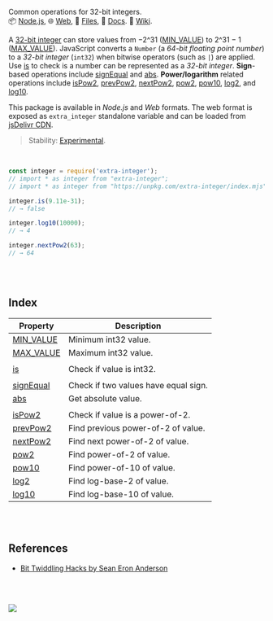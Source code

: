 Common operations for 32-bit integers.<br>
📦 [Node.js](https://www.npmjs.com/package/extra-integer),
🌐 [Web](https://www.npmjs.com/package/extra-integer.web),
📜 [Files](https://unpkg.com/extra-integer/),
📰 [Docs](https://nodef.github.io/extra-integer/).
📘 [Wiki](https://github.com/nodef/extra-integer/wiki/).

A [32-bit integer] can store values from −2^31 ([MIN_VALUE]) to 2^31 − 1
([MAX_VALUE]). JavaScript converts a `Number` (a *64-bit floating point number*)
to a *32-bit* *integer* (`int32`) when bitwise operators (such as `|`) are
applied. Use [is] to check is a number can be represented as a *32-bit integer*.
**Sign**-based operations include [signEqual] and [abs]. **Power/logarithm**
related operations include [isPow2], [prevPow2], [nextPow2], [pow2], [pow10],
[log2], and [log10].

This package is available in *Node.js* and *Web* formats. The web format
is exposed as `extra_integer` standalone variable and can be loaded from
[jsDelivr CDN].

> Stability: [Experimental](https://www.youtube.com/watch?v=L1j93RnIxEo).

[32-bit integer]: https://developer.mozilla.org/en-US/docs/Web/JavaScript/Reference/Operators/Bitwise_Operators
[jsDelivr CDN]: https://cdn.jsdelivr.net/npm/extra-integer.web/index.js

<br>

```javascript
const integer = require('extra-integer');
// import * as integer from "extra-integer";
// import * as integer from "https://unpkg.com/extra-integer/index.mjs"; (deno)

integer.is(9.11e-31);
// → false

integer.log10(10000);
// → 4

integer.nextPow2(63);
// → 64
```

<br>
<br>


## Index

| Property | Description |
|  ----  |  ----  |
| [MIN_VALUE] | Minimum int32 value. |
| [MAX_VALUE] | Maximum int32 value. |
|   |   |
| [is] | Check if value is int32. |
|   |   |
| [signEqual] | Check if two values have equal sign. |
| [abs] | Get absolute value. |
|   |   |
| [isPow2] | Check if value is a power-of-2. |
| [prevPow2] | Find previous power-of-2 of value. |
| [nextPow2] | Find next power-of-2 of value. |
| [pow2] | Find power-of-2 of value. |
| [pow10] | Find power-of-10 of value. |
| [log2] | Find log-base-2 of value. |
| [log10] | Find log-base-10 of value. |

<br>
<br>


## References

- [Bit Twiddling Hacks by Sean Eron Anderson](https://graphics.stanford.edu/~seander/bithacks.html)


<br>
<br>


[![](https://img.youtube.com/vi/EK32jo7i5LQ/maxresdefault.jpg)](https://www.youtube.com/watch?v=EK32jo7i5LQ)


[MIN_VALUE]: https://nodef.github.io/extra-integer/modules.html#MIN_VALUE
[MAX_VALUE]: https://nodef.github.io/extra-integer/modules.html#MAX_VALUE
[is]: https://nodef.github.io/extra-integer/modules.html#is
[signEqual]: https://nodef.github.io/extra-integer/modules.html#signEqual
[abs]: https://nodef.github.io/extra-integer/modules.html#abs
[isPow2]: https://nodef.github.io/extra-integer/modules.html#isPow2
[prevPow2]: https://nodef.github.io/extra-integer/modules.html#prevPow2
[nextPow2]: https://nodef.github.io/extra-integer/modules.html#nextPow2
[pow2]: https://nodef.github.io/extra-integer/modules.html#pow2
[pow10]: https://nodef.github.io/extra-integer/modules.html#pow10
[log2]: https://nodef.github.io/extra-integer/modules.html#log2
[log10]: https://nodef.github.io/extra-integer/modules.html#log10
